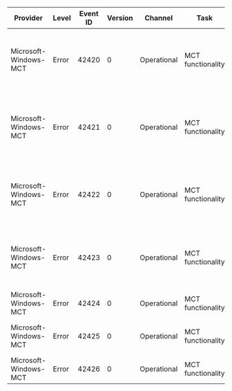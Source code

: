 Provider               |  Level  |  Event ID  |  Version  |  Channel      |  Task               |  Opcode          |  Keyword  |  Message
-----------------------|---------|------------|-----------|---------------|---------------------|------------------|-----------|----------------------------------------------------------------------------------------------------------------------------------
Microsoft-Windows-MCT  |  Error  |  42420     |  0        |  Operational  |  MCT functionality  |  MCT operations  |           |  Failed to install theme. Theme file: {ThemeFile}. Error code is {ErrorCode}. Error message is: "{ErrorMessage}".
Microsoft-Windows-MCT  |  Error  |  42421     |  0        |  Operational  |  MCT functionality  |  MCT operations  |           |  Failed to install wallpaper. Wallpaper folder: {WallpaperFolder}. Error code is {ErrorCode}. Error message is: "{ErrorMessage}".
Microsoft-Windows-MCT  |  Error  |  42422     |  0        |  Operational  |  MCT functionality  |  MCT operations  |           |  Failed to install link. Source directory: {Source}, destination directory: {Destination}.
Microsoft-Windows-MCT  |  Error  |  42423     |  0        |  Operational  |  MCT functionality  |  MCT operations  |           |  Failed to install RSS feed. Feed URL: {RSSURL}. Error code is {ErrorCode}. Error message is: "{ErrorMessage}".
Microsoft-Windows-MCT  |  Error  |  42424     |  0        |  Operational  |  MCT functionality  |  MCT operations  |           |  Failed to get GEOID.
Microsoft-Windows-MCT  |  Error  |  42425     |  0        |  Operational  |  MCT functionality  |  MCT operations  |           |  Failed to create uninstall log, installation aborted.
Microsoft-Windows-MCT  |  Error  |  42426     |  0        |  Operational  |  MCT functionality  |  MCT operations  |           |  Failed to set localized name on links folder.
